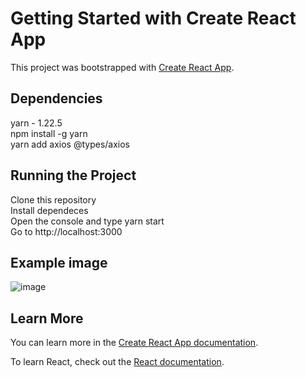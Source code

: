 # Getting Started with Create React App

This project was bootstrapped with [Create React App](https://github.com/facebook/create-react-app).

## Dependencies
yarn - 1.22.5 <br>
npm install -g yarn <br>
yarn add axios @types/axios <br>
## Running the Project

 Clone this repository <br>
 Install dependeces <br>
 Open the console and type yarn start <br>
 Go to http://localhost:3000 <br>
 
## Example image

![image](https://user-images.githubusercontent.com/76961685/116876339-af838700-abf2-11eb-9488-79f6b4e35e24.png)

## Learn More

You can learn more in the [Create React App documentation](https://facebook.github.io/create-react-app/docs/getting-started).

To learn React, check out the [React documentation](https://reactjs.org/).